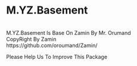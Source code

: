 # M.YZ.Basement
<br/>
M.YZ.Basement Is Base On Zamin By Mr. Orumand
<br/>
CopyRight By Zamin
<br/>
https://github.com/oroumand/Zamin/
<br/>

Please Help Us To Improve This Package
